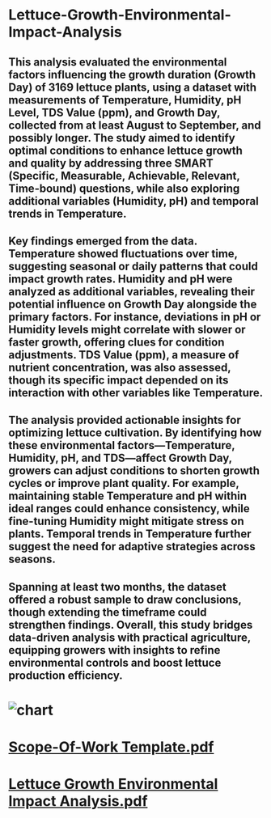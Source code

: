 # Lettuce-Growth-Environmental-Impact-Analysis
## This analysis evaluated the environmental factors influencing the growth duration (Growth Day) of 3169 lettuce plants, using a dataset with measurements of Temperature, Humidity, pH Level, TDS Value (ppm), and Growth Day, collected from at least August to September, and possibly longer. The study aimed to identify optimal conditions to enhance lettuce growth and quality by addressing three SMART (Specific, Measurable, Achievable, Relevant, Time-bound) questions, while also exploring additional variables (Humidity, pH) and temporal trends in Temperature.
## Key findings emerged from the data. Temperature showed fluctuations over time, suggesting seasonal or daily patterns that could impact growth rates. Humidity and pH were analyzed as additional variables, revealing their potential influence on Growth Day alongside the primary factors. For instance, deviations in pH or Humidity levels might correlate with slower or faster growth, offering clues for condition adjustments. TDS Value (ppm), a measure of nutrient concentration, was also assessed, though its specific impact depended on its interaction with other variables like Temperature.
## The analysis provided actionable insights for optimizing lettuce cultivation. By identifying how these environmental factors—Temperature, Humidity, pH, and TDS—affect Growth Day, growers can adjust conditions to shorten growth cycles or improve plant quality. For example, maintaining stable Temperature and pH within ideal ranges could enhance consistency, while fine-tuning Humidity might mitigate stress on plants. Temporal trends in Temperature further suggest the need for adaptive strategies across seasons.
## Spanning at least two months, the dataset offered a robust sample to draw conclusions, though extending the timeframe could strengthen findings. Overall, this study bridges data-driven analysis with practical agriculture, equipping growers with insights to refine environmental controls and boost lettuce production efficiency.
# ![chart](https://github.com/user-attachments/assets/39eac523-563f-4b88-a309-57b65e1fbf6e)
# [Scope-Of-Work Template.pdf](https://github.com/user-attachments/files/19592022/Scope-Of-Work.Template.pdf)
# [Lettuce Growth Environmental Impact Analysis.pdf](https://github.com/user-attachments/files/19592041/Lettuce.Growth.Environmental.Impact.Analysis.pdf)

